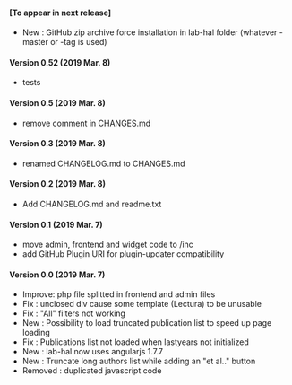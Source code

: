 #### [To appear in next release]

* New : GitHub zip archive force installation in lab-hal folder (whatever -master or -tag is used)

#### Version 0.52 (2019 Mar. 8)
* tests

#### Version 0.5 (2019 Mar. 8)
* remove comment in CHANGES.md

#### Version 0.3 (2019 Mar. 8)

* renamed CHANGELOG.md to CHANGES.md

#### Version 0.2 (2019 Mar. 8)

* Add CHANGELOG.md and readme.txt

#### Version 0.1 (2019 Mar. 7)

* move admin, frontend and widget code to /inc
* add GitHub Plugin URI for plugin-updater compatibility

#### Version 0.0 (2019 Mar. 7)

* Improve: php file splitted in frontend and admin files 
* Fix : unclosed div cause some template (Lectura) to be unusable 
* Fix : "All" filters not working
* New : Possibility to load truncated publication list to speed up page loading
* Fix : Publications list not loaded when lastyears not initialized
* New : lab-hal now uses angularjs 1.7.7
* New : Truncate long authors list while adding an "et al.." button
* Removed : duplicated javascript code
